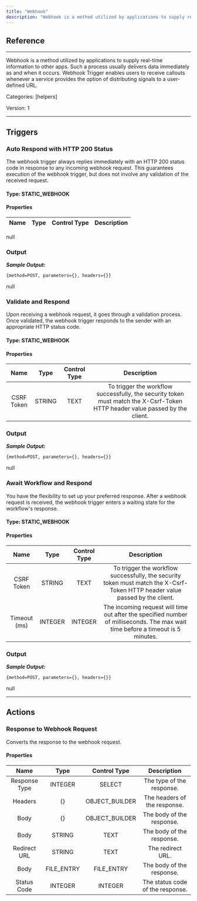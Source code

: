 ```yaml
---
title: "Webhook"
description: "Webhook is a method utilized by applications to supply real-time information to other apps. Such a process usually delivers data immediately as and when it occurs. Webhook Trigger enables users to receive callouts whenever a service provides the option of distributing signals to a user-defined URL."
---
```

## Reference
<hr />

Webhook is a method utilized by applications to supply real-time information to other apps. Such a process usually delivers data immediately as and when it occurs. Webhook Trigger enables users to receive callouts whenever a service provides the option of distributing signals to a user-defined URL.


Categories: [helpers]


Version: 1

<hr />




## Triggers


### Auto Respond with HTTP 200 Status
The webhook trigger always replies immediately with an HTTP 200 status code in response to any incoming webhook request. This guarantees execution of the webhook trigger, but does not involve any validation of the received request.

#### Type: STATIC_WEBHOOK
#### Properties

|      Name      |     Type     |     Control Type     |     Description     |
|:--------------:|:------------:|:--------------------:|:-------------------:|
null


### Output


___Sample Output:___

```{method=POST, parameters={}, headers={}}```


null




### Validate and Respond
Upon receiving a webhook request, it goes through a validation process. Once validated, the webhook trigger responds to the sender with an appropriate HTTP status code.

#### Type: STATIC_WEBHOOK
#### Properties

|      Name      |     Type     |     Control Type     |     Description     |
|:--------------:|:------------:|:--------------------:|:-------------------:|
| CSRF Token | STRING | TEXT  |  To trigger the workflow successfully, the security token must match the X-Csrf-Token HTTP header value passed by the client.  |


### Output


___Sample Output:___

```{method=POST, parameters={}, headers={}}```


null




### Await Workflow and Respond
You have the flexibility to set up your preferred response. After a webhook request is received, the webhook trigger enters a waiting state for the workflow's response.

#### Type: STATIC_WEBHOOK
#### Properties

|      Name      |     Type     |     Control Type     |     Description     |
|:--------------:|:------------:|:--------------------:|:-------------------:|
| CSRF Token | STRING | TEXT  |  To trigger the workflow successfully, the security token must match the X-Csrf-Token HTTP header value passed by the client.  |
| Timeout (ms) | INTEGER | INTEGER  |  The incoming request will time out after the specified number of milliseconds. The max wait time before a timeout is 5 minutes.  |


### Output


___Sample Output:___

```{method=POST, parameters={}, headers={}}```


null




<hr />



## Actions


### Response to Webhook Request
Converts the response to the webhook request.

#### Properties

|      Name      |     Type     |     Control Type     |     Description     |
|:--------------:|:------------:|:--------------------:|:-------------------:|
| Response Type | INTEGER | SELECT  |  The type of the response.  |
| Headers | {} | OBJECT_BUILDER  |  The headers of the response.  |
| Body | {} | OBJECT_BUILDER  |  The body of the response.  |
| Body | STRING | TEXT  |  The body of the response.  |
| Redirect URL | STRING | TEXT  |  The redirect URL.  |
| Body | FILE_ENTRY | FILE_ENTRY  |  The body of the response.  |
| Status Code | INTEGER | INTEGER  |  The status code of the response.  |




